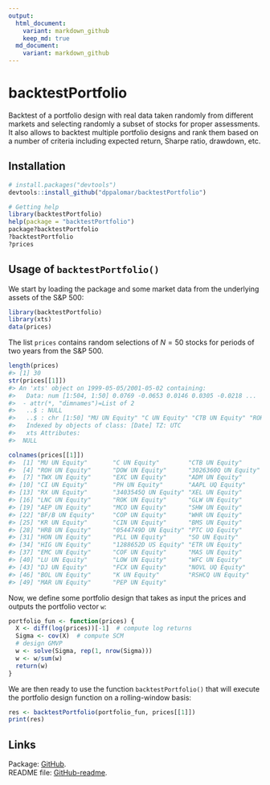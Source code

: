 ```yaml
---
output:
  html_document:
    variant: markdown_github
    keep_md: true
  md_document:
    variant: markdown_github
---
```


<!-- README.md is generated from README.Rmd. Please edit that file -->



# backtestPortfolio

Backtest of a portfolio design with real data taken randomly from different
markets and selecting randomly a subset of stocks for proper assessments.
It also allows to backtest multiple portfolio designs and rank them based
on a number of criteria including expected return, Sharpe ratio, drawdown,
etc.


## Installation

```r
# install.packages("devtools")
devtools::install_github("dppalomar/backtestPortfolio")

# Getting help
library(backtestPortfolio)
help(package = "backtestPortfolio")
package?backtestPortfolio
?backtestPortfolio
?prices
```



## Usage of `backtestPortfolio()`
We start by loading the package and some market data from the underlying assets of the S&P 500:

```r
library(backtestPortfolio)
library(xts)
data(prices)
```
The list `prices` contains random selections of $N=50$ stocks for periods of two years from the S&P 500.

```r
length(prices)
#> [1] 30
str(prices[[1]])
#> An 'xts' object on 1999-05-05/2001-05-02 containing:
#>   Data: num [1:504, 1:50] 0.0769 -0.0653 0.0146 0.0305 -0.0218 ...
#>  - attr(*, "dimnames")=List of 2
#>   ..$ : NULL
#>   ..$ : chr [1:50] "MU UN Equity" "C UN Equity" "CTB UN Equity" "ROH UN Equity" ...
#>   Indexed by objects of class: [Date] TZ: UTC
#>   xts Attributes:  
#>  NULL

colnames(prices[[1]])
#>  [1] "MU UN Equity"       "C UN Equity"        "CTB UN Equity"     
#>  [4] "ROH UN Equity"      "DOW UN Equity"      "3026360Q UN Equity"
#>  [7] "TWX UN Equity"      "EXC UN Equity"      "ADM UN Equity"     
#> [10] "CI UN Equity"       "PH UN Equity"       "AAPL UQ Equity"    
#> [13] "RX UN Equity"       "3403545Q UN Equity" "XEL UN Equity"     
#> [16] "LNC UN Equity"      "ROK UN Equity"      "GLW UN Equity"     
#> [19] "AEP UN Equity"      "MCO UN Equity"      "SHW UN Equity"     
#> [22] "BF/B UN Equity"     "COP UN Equity"      "WHR UN Equity"     
#> [25] "KR UN Equity"       "CIN UN Equity"      "BMS UN Equity"     
#> [28] "HRB UN Equity"      "0544749D UN Equity" "PTC UQ Equity"     
#> [31] "HON UN Equity"      "PLL UN Equity"      "SO UN Equity"      
#> [34] "HIG UN Equity"      "1288652D US Equity" "ETR UN Equity"     
#> [37] "EMC UN Equity"      "COF UN Equity"      "MAS UN Equity"     
#> [40] "LU UN Equity"       "LOW UN Equity"      "WFC UN Equity"     
#> [43] "DJ UN Equity"       "FCX UN Equity"      "NOVL UQ Equity"    
#> [46] "BOL UN Equity"      "K UN Equity"        "RSHCQ UN Equity"   
#> [49] "MAR UN Equity"      "PEP UN Equity"
```

Now, we define some portfolio design that takes as input the prices and outputs the portfolio vector `w`:

```r
portfolio_fun <- function(prices) {
  X <- diff(log(prices))[-1]  # compute log returns
  Sigma <- cov(X)  # compute SCM
  # design GMVP
  w <- solve(Sigma, rep(1, nrow(Sigma)))
  w <- w/sum(w)
  return(w)
}
```

We are then ready to use the function `backtestPortfolio()` that will execute the portfolio design function on a rolling-window basis:

```r
res <- backtestPortfolio(portfolio_fun, prices[[1]])
print(res)
```



## Links
Package: [GitHub](https://github.com/dppalomar/backtestPortfolio).  
README file: [GitHub-readme](https://rawgit.com/dppalomar/backtestPortfolio/master/README.html).
